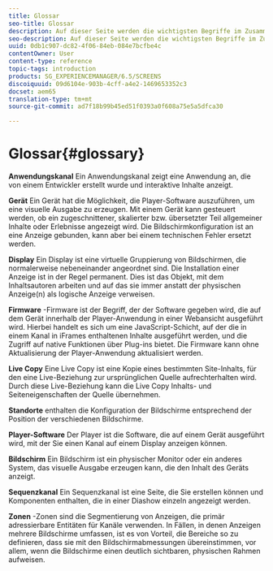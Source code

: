 ```yaml
---
title: Glossar
seo-title: Glossar
description: Auf dieser Seite werden die wichtigsten Begriffe im Zusammenhang mit AEM Screens erläutert.
seo-description: Auf dieser Seite werden die wichtigsten Begriffe im Zusammenhang mit AEM Screens erläutert.
uuid: 0db1c907-dc82-4f06-84eb-084e7bcfbe4c
contentOwner: User
content-type: reference
topic-tags: introduction
products: SG_EXPERIENCEMANAGER/6.5/SCREENS
discoiquuid: 09d6104e-903b-4cff-a4e2-1469653352c3
docset: aem65
translation-type: tm+mt
source-git-commit: ad7f18b99b45ed51f0393a0f608a75e5a5dfca30

---
```



# Glossar{#glossary}

**Anwendungskanal** Ein Anwendungskanal zeigt eine Anwendung an, die von einem Entwickler erstellt wurde und interaktive Inhalte anzeigt.

**Gerät** Ein Gerät hat die Möglichkeit, die Player-Software auszuführen, um eine visuelle Ausgabe zu erzeugen. Mit einem Gerät kann gesteuert werden, ob ein zugeschnittener, skalierter bzw. übersetzter Teil allgemeiner Inhalte oder Erlebnisse angezeigt wird. Die Bildschirmkonfiguration ist an eine Anzeige gebunden, kann aber bei einem technischen Fehler ersetzt werden.

**Display** Ein Display ist eine virtuelle Gruppierung von Bildschirmen, die normalerweise nebeneinander angeordnet sind. Die Installation einer Anzeige ist in der Regel permanent. Dies ist das Objekt, mit dem Inhaltsautoren arbeiten und auf das sie immer anstatt der physischen Anzeige(n) als logische Anzeige verweisen.

**Firmware** -Firmware ist der Begriff, der der Software gegeben wird, die auf dem Gerät innerhalb der Player-Anwendung in einer Webansicht ausgeführt wird. Hierbei handelt es sich um eine JavaScript-Schicht, auf der die in einem Kanal in iFrames enthaltenen Inhalte ausgeführt werden, und die Zugriff auf native Funktionen über Plug-ins bietet. Die Firmware kann ohne Aktualisierung der Player-Anwendung aktualisiert werden.

**Live Copy** Eine Live Copy ist eine Kopie eines bestimmten Site-Inhalts, für den eine Live-Beziehung zur ursprünglichen Quelle aufrechterhalten wird. Durch diese Live-Beziehung kann die Live Copy Inhalts- und Seiteneigenschaften der Quelle übernehmen.

**Standorte** enthalten die Konfiguration der Bildschirme entsprechend der Position der verschiedenen Bildschirme.

**Player-Software** Der Player ist die Software, die auf einem Gerät ausgeführt wird, mit der Sie einen Kanal auf einem Display anzeigen können.

**Bildschirm** Ein Bildschirm ist ein physischer Monitor oder ein anderes System, das visuelle Ausgabe erzeugen kann, die den Inhalt des Geräts anzeigt.

**Sequenzkanal** Ein Sequenzkanal ist eine Seite, die Sie erstellen können und Komponenten enthalten, die in einer Diashow einzeln angezeigt werden.

**Zonen** -Zonen sind die Segmentierung von Anzeigen, die primär adressierbare Entitäten für Kanäle verwenden. In Fällen, in denen Anzeigen mehrere Bildschirme umfassen, ist es von Vorteil, die Bereiche so zu definieren, dass sie mit den Bildschirmabmessungen übereinstimmen, vor allem, wenn die Bildschirme einen deutlich sichtbaren, physischen Rahmen aufweisen.
